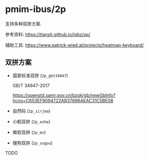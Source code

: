 # pmim-ibus/2p

支持多种双拼方案.

参考资料: <https://tiansh.github.io/lqbz/sp/>

辅助工具: <https://www.patrick-wied.at/projects/heatmap-keyboard/>

## 双拼方案

- 国家标准双拼 (`2p_gbt34947`)

  GB/T 34947-2017

  <https://openstd.samr.gov.cn/bzgk/gb/newGbInfo?hcno=C653EF9094722AB37666AEAC31C5BE08>

- 自然码 (`2p_zirjma`)

- 小鹤双拼 (`2p_xnhe`)

- 微软双拼 (`2p_ms`)

- 搜狗双拼 (`2p_sogou`)

TODO
